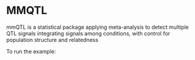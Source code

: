 # MMQTL
mmQTL is a statistical package applying meta-analysis to detect multiple QTL signals integrating signals among conditions, with control for population structure and relatedness

To run the example: 


